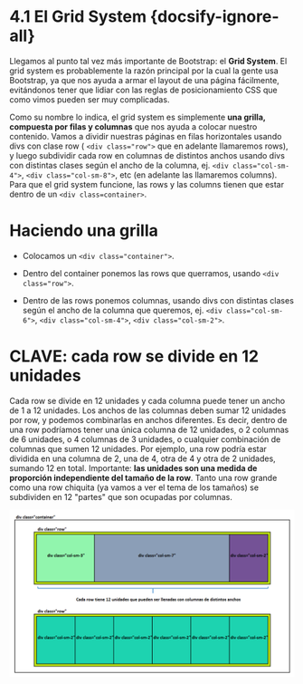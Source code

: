 # 4.1 El Grid System {docsify-ignore-all}

Llegamos al punto tal vez más importante de Bootstrap: el **Grid System**. El grid system es probablemente la razón principal por la cual la gente usa Bootstrap, ya que nos ayuda a armar el layout de una página fácilmente, evitándonos tener que lidiar con las reglas de posicionamiento CSS que como vimos pueden ser muy complicadas.

Como su nombre lo indica, el grid system es simplemente **una grilla, compuesta por filas y columnas** que nos ayuda a colocar nuestro contenido. Vamos a dividir nuestras páginas en filas horizontales usando divs con clase row ( ```<div class="row">``` que en adelante llamaremos rows), y luego subdividir cada row en columnas de distintos anchos usando divs con distintas clases según el ancho de la columna, ej. ```<div class="col-sm-4">```, ```<div class="col-sm-8">```, etc (en adelante las llamaremos columns). Para que el grid system funcione, las rows y las columns tienen que estar dentro de un ```<div class=container>```.

# Haciendo una grilla
  
  * Colocamos un ```<div class="container">```.

  * Dentro del container ponemos las rows que querramos, usando ```<div class="row">```.

  * Dentro de las rows ponemos columnas, usando divs con distintas clases según el ancho de la columna que queremos, ej. ```<div class="col-sm-6">```, ```<div class="col-sm-4">```, ```<div class="col-sm-2">```.

# CLAVE: cada row se divide en 12 unidades

Cada row se divide en 12 unidades y cada columna puede tener un ancho de 1 a 12 unidades. Los anchos de las columnas deben sumar 12 unidades por row, y podemos combinarlas en anchos diferentes. Es decir, dentro de una row podríamos tener una única columna de 12 unidades, o 2 columnas de 6 unidades, o 4 columnas de 3 unidades, o cualquier combinación de columnas que sumen 12 unidades. Por ejemplo, una row podría estar dividida en una columna de 2, una de 4, otra de 4 y otra de 2 unidades, sumando 12 en total. Importante: **las unidades son una medida de proporción independiente del tamaño de la row**. Tanto una row grande como una row chiquita (ya vamos a ver el tema de los tamaños) se subdividen en 12 "partes" que son ocupadas por columnas.

![bootstrap-grid](../_images/05_4_1_grid.png)

